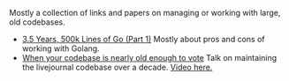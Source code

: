Mostly a collection of links and papers on managing or working with large, old
codebases.

* [3.5 Years, 500k Lines of Go (Part 1)](https://npf.io/2017/03/3.5yrs-500k-lines-of-go/)
  Mostly about pros and cons of working with Golang.
* [When your codebase is nearly old enough to vote](http://opensourcebridge.org/sessions/1463)
  Talk on maintaining the livejournal codebase over a decade. [Video here.](https://www.youtube.com/watch?v=G45hqWNScvE)

